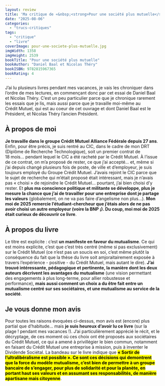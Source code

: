 ```yaml
---
layout: review
title: 'Ma critique de «&nbsp;<strong>Pour une société plus mutuelle</strong>» de <em>Daniel Baal et Nicolas Théry</em>'
date: "2025-08-06"
categories: 
  - "trucs-critiques"
tags: 
  - "critique"
  - "livre"
coverImage: pour-une-societe-plus-mutuelle.jpg
imgWidth: 1358
imgHeight: 2539
bookTitle: "Pour une société plus mutuelle"
bookAuthor: "Daniel Baal et Nicolas Théry"
bookISBN: 9782815967365               
bookRating: 4
---
```


<p>J’ai lu plusieurs livres pendant mes vacances, je vais les chroniquer dans l’ordre de mes lectures, en commençant donc par cet essai de Daniel Baal et Nicolas Théry. C’est un peu particulier parce que je chronique rarement les essais que je lis, mais aussi parce que je travaille moi-même au Crédit&nbsp;Mutuel, qui est au coeur de cet ouvrage et dont Daniel Baal est le Président, et Nicolas Théry l’ancien Président.</p>

<h2>À propos de moi</h2>

<p><strong>Je travaille dans le groupe Crédit&nbsp;Mutuel Alliance Fédérale depuis 27&nbsp;ans</strong>. Enfin, pour être précis, je suis rentré au <abbr>CIC</abbr>, dans le cadre de mon <abbr>DRT</abbr> (Diplôme de Recherche Technologique), soit un premier contrat de 18&nbsp;mois… pendant lequel le <abbr>CIC</abbr> a été racheté par le Crédit&nbsp;Mutuel. À l’issue de ce contrat, on m’a proposé de rester, ce que j’ai accepté… et, même si j’ai depuis changé plusieurs fois de poste, de ville et d’employeur, je suis toujours employé du Groupe Crédit&nbsp;Mutuel. J’avais rejoint le <abbr>CIC</abbr> parce que le sujet de recherche qui m’était proposé était intéressant, mais je n’avais pas «&nbsp;choisi&nbsp;» de rejoindre le Crédit&nbsp;Mutuel… pourtant, j’ai bien choisi d’y rester. Et <strong>plus ma conscience politique et militante se développe, plus je mesure la chance que j’ai de travailler pour une entreprise dont je partage les valeurs</strong> (globalement, on ne va pas faire d’angelisme non plus…). <strong>Mon moi de 2025 remercie l’étudiant-chercheur que j’étais alors de ne pas avoir choisi un autre employeur (voire la <abbr>BNP</abbr>&nbsp;¡). Du coup, moi moi de 2025 était curieux de découvrir ce livre</strong>.</p>

<h2>À propos du livre</h2>

<p>Le titre est explicite&nbsp;: c’est <strong>un manifeste en faveur du mutualisme</strong>. Ce qui est moins explicite, c’est que c’est très centré (même si pas exclusivement) sur le Crédit&nbsp;Mutuel (ce n’est pas un soucis en soi, c’est même plutôt la conséquence du fait que la thèse du livre soit amjoraitairement exposée à travers l’expérience - positive - du Crédit&nbsp;Mutuel, mais autant le dire). <strong>J’ai trouvé intéressante, pédagogique et pertinente, la manière dont les deux auteurs dècrivent les avantages du mutualisme</strong> (une vision permettant des engagements à plus long-terme, pour allier robustesse et performance), <strong>mais aussi comment un choix a du être fait entre un mutualisme centré sur ses sociétaires, et une mutualisme au service de la société</strong>.</p>
  
<h2>Je vous donne mon avis</h2>

<p>Pour toutes les raisons évoquées ci-dessus, mon avis est (encore) plus partial que d’habitude… mais <strong>je suis heureux d’avoir lu ce livre</strong> (sur la plage&nbsp;! pendant mes vacances&nbsp;!). J’ai particulièrement apprécié le récit, et le décryptage, de ces moment où ces choix ont été proposés aux sociétaires du Crédit&nbsp;Mutuel, ce qui a amené à privillégier le bien commun, notamment en faisant du Crédit&nbsp;Mutuel une entreprise à mission, puis à inventer le Dividende Sociétal. La bandeau sur le livre indique que <strong><mark>«&nbsp;Sortir de l’ultralibéralisme est possible&nbsp;». Ce sont ces décisions qui demontrent que la force du modèle mutualisme, c’est bien de permettre à un groupe bancaire de s’engager, pour plus de solidarité et pour la planète, en portant haut ses valeurs et en assumant ses responsabilités, de manière apartisane mais citoyenne</mark></strong>.</p>
